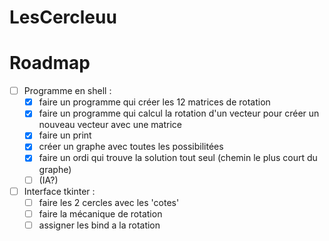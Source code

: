 # LesCercleuu

# Roadmap
- [ ] Programme en shell :
    - [x] faire un programme qui créer les 12 matrices de rotation
    - [x] faire un programme qui calcul la rotation d'un vecteur pour créer un nouveau vecteur avec une matrice
    - [x] faire un print
    - [x] créer un graphe avec toutes les possibilitées
    - [x] faire un ordi qui trouve la solution tout seul (chemin le plus court du graphe)
    - [ ] (IA?)
- [ ] Interface tkinter :
    - [ ] faire les 2 cercles avec les 'cotes'
    - [ ] faire la mécanique de rotation
    - [ ] assigner les bind a la rotation
